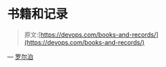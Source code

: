 # 书籍和记录

> 原文:[https://devops.com/books-and-records/](https://devops.com/books-and-records/)

— [罗尔泊](https://devops.com/author/breselman/)